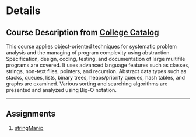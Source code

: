 # Details

## Course Description from [College Catalog](https://arc.losrios.edu/2022-2023-catalog)
This course applies object-oriented techniques for systematic problem analysis and the managing of program complexity using abstraction. Specification, design, coding, testing, and documentation of large multifile programs are covered. It uses advanced language features such as classes, strings, non-text files, pointers, and recursion. Abstract data types such as stacks, queues, lists, binary trees, heaps/priority queues, hash tables, and graphs are examined. Various sorting and searching algorithms are presented and analyzed using Big-O notation.
___
## Assignments
1. [stringManip](https://github.com/EvilCheetah/coursework/tree/master/CISP%20430%20-%20Data%20Structures/1.%20stringManip)